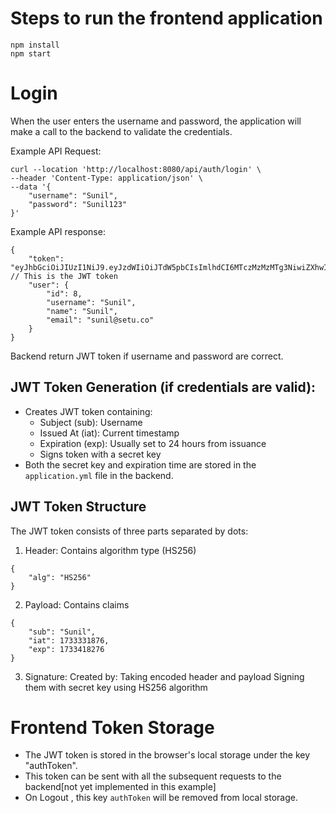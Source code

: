 
# Steps to run the frontend application
```
npm install
npm start
```

# Login
When the user enters the username and password, the application will make a call to the backend to validate the credentials.

Example API Request:
```
curl --location 'http://localhost:8080/api/auth/login' \
--header 'Content-Type: application/json' \
--data '{
    "username": "Sunil",
    "password": "Sunil123"
}'
```

Example API response: 
```
{
    "token": "eyJhbGciOiJIUzI1NiJ9.eyJzdWIiOiJTdW5pbCIsImlhdCI6MTczMzMzMTg3NiwiZXhwIjoxNzMzNDE4Mjc2fQ.3AYhHr9zmjaTIVKmxSZ5UHC6Qx1uCbCAJMnRK4yF5uo", // This is the JWT token
    "user": {
        "id": 8,
        "username": "Sunil",
        "name": "Sunil",
        "email": "sunil@setu.co"
    }
}
```
Backend return JWT token if username and password are correct.

## JWT Token Generation (if credentials are valid):
- Creates JWT token containing:
    - Subject (sub): Username
    - Issued At (iat): Current timestamp
    - Expiration (exp): Usually set to 24 hours from issuance
    - Signs token with a secret key
- Both the secret key and expiration time are stored in the `application.yml` file in the backend.

## JWT Token Structure
The JWT token consists of three parts separated by dots:
1. Header: Contains algorithm type (HS256)
```
{
    "alg": "HS256"
}
```
2. Payload: Contains claims
```
{
    "sub": "Sunil",
    "iat": 1733331876,
    "exp": 1733418276
}
```
3. Signature: Created by:
Taking encoded header and payload
Signing them with secret key using HS256 algorithm


# Frontend Token Storage
- The JWT token is stored in the browser's local storage under the key "authToken".
- This token can be sent with all the subsequent requests to the backend[not yet implemented in this example]
- On Logout , this key `authToken` will be removed from local storage.
